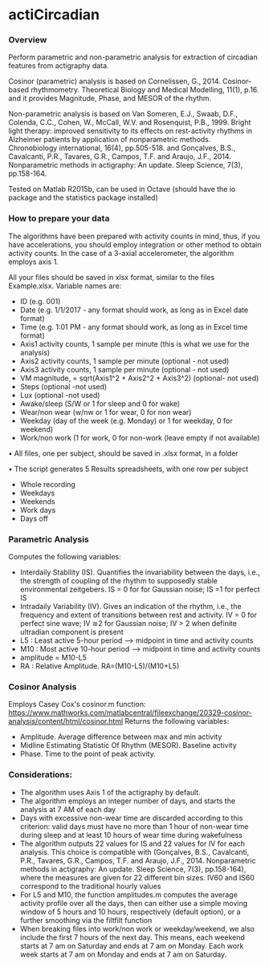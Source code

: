 actiCircadian
================
### Overview
Perform parametric and non-parametric analysis for extraction of circadian features from actigraphy data. 

Cosinor (parametric) analysis is based on Cornelissen, G., 2014. Cosinor-based rhythmometry. Theoretical Biology and Medical Modelling, 11(1), p.16. and it provides Magnitude, Phase, and MESOR of the rhythm.

Non-parametric analysis is based on Van Someren, E.J., Swaab, D.F., Colenda, C.C., Cohen, W., McCall, W.V. and Rosenquist, P.B., 1999. Bright light therapy: improved sensitivity to its effects on rest-activity rhythms in Alzheimer patients by application of nonparametric methods. Chronobiology international, 16(4), pp.505-518. and Gonçalves, B.S., Cavalcanti, P.R., Tavares, G.R., Campos, T.F. and Araujo, J.F., 2014. Nonparametric methods in actigraphy: An update. Sleep Science, 7(3), pp.158-164.

Tested on Matlab R2015b, can be used in Octave (should have the io package and the statistics package installed)

### How to prepare your data
The algorithms have been prepared with activity counts in mind, thus, if you have accelerations, you should employ integration or other method to obtain activity counts. In the case of a 3-axial accelerometer, the algorithm employs axis 1.

All your files should be saved in xlsx format, similar to the files Example.xlsx. Variable names are:
- ID (e.g. 001)
- Date (e.g. 1/1/2017 - any format should work, as long as in Excel date format)
- Time (e.g. 1:01 PM - any format should work, as long as in Excel time format)
- Axis1	activity counts, 1 sample per minute (this is what we use for the analysis)
- Axis2	activity counts, 1 sample per minute (optional - not used)
- Axis3	activity counts, 1 sample per minute (optional - not used)
- VM magnitude, = sqrt(Axis1^2 + Axis2^2 + Axis3^2)	(optional- not used)
- Steps	(optional -not used)
- Lux (optional -not used)
- Awake/sleep (S/W or 1 for sleep and 0 for wake)
- Wear/non wear	(w/nw or 1 for wear, 0 for non wear)
- Weekday (day of the week (e.g. Monday) or 1 for weekday, 0 for weekend)
- Work/non work (1 for work, 0 for non-work (leave empty if not available)

•	All files, one per subject, should be saved in .xlsx format, in a folder

•	The script generates 5 Results spreadsheets, with one row per subject
- Whole recording
- Weekdays
- Weekends
- Work days
- Days off

### Parametric Analysis
Computes the following variables:
- Interdaily Stability (IS). Quantifies the invariability between the days, i.e., the strength of coupling of the rhythm to supposedly stable environmental zeitgebers. IS = 0 for for Gaussian noise; IS =1 for perfect IS
- Intradaily Variability (IV). Gives an indication of the rhythm, i.e., the frequency and extent of transitions between rest and activity. IV = 0 for perfect sine wave; IV ≅2 for Gaussian noise; IV > 2 when definite ultradian component is present
- L5 : Least active 5-hour period --> midpoint in time and activity counts
- M10 : Most active 10-hour period --> midpoint in time and activity counts
- amplitude = M10-L5
- RA : Relative Amplitude. RA=(M10-L5)/(M10+L5)

### Cosinor Analysis
Employs Casey Cox's cosinor.m function: https://www.mathworks.com/matlabcentral/fileexchange/20329-cosinor-analysis/content/html/cosinor.html
Returns the following variables:
- Amplitude. Average difference between max and min activity
- Midline Estimating Statistic Of Rhythm (MESOR). Baseline activity
- Phase. Time to the point of peak activity.

### Considerations:
- The algorithm uses Axis 1 of the actigraphy by default. 
- The algorithm employs an integer number of days, and starts the analysis at 7 AM of each day
- Days with excessive non-wear time are discarded according to this criterion: valid days must have no more than 1 hour of non-wear time during sleep and at least 10 hours of wear time during wakefulness
- The algorithm outputs 22 values for IS and 22 values for IV for each analysis. This choice is compatible with (Gonçalves, B.S., Cavalcanti, P.R., Tavares, G.R., Campos, T.F. and Araujo, J.F., 2014. Nonparametric methods in actigraphy: An update. Sleep Science, 7(3), pp.158-164), where the measures are given for 22 different bin sizes. IV60 and IS60 correspond to the traditional hourly values
- For L5 and M10, the function amplitudes.m computes the average activity profile over all the days, then can either use a simple moving window of 5 hours and 10 hours, respectively (default option), or a further smoothing via the filtfilt function
- When breaking files into work/non work or weekday/weekend, we also include the first 7 hours of the next day. This means, each weekend starts at 7 am on Saturday and ends at 7 am on Monday. Each work week starts at 7 am on Monday and ends at 7 am on Saturday.
